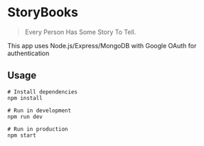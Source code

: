 # StoryBooks

> Every Person Has Some Story To Tell.

This app uses Node.js/Express/MongoDB with Google OAuth for authentication

## Usage

```
# Install dependencies
npm install

# Run in development
npm run dev

# Run in production
npm start
```
